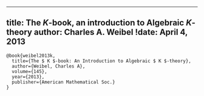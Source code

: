 
---
title: The $K$-book, an introduction to Algebraic $K$-theory
author: Charles A. Weibel
!date:  April 4, 2013
---

```
@book{weibel2013k,
  title={The $ K $-book: An Introduction to Algebraic $ K $-theory},
  author={Weibel, Charles A},
  volume={145},
  year={2013},
  publisher={American Mathematical Soc.}
}
```
